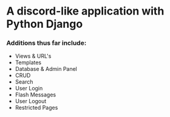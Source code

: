 # A discord-like application with Python Django

### Additions thus far include:
* Views & URL's
* Templates
* Database & Admin Panel 
* CRUD
* Search
* User Login
* Flash Messages
* User Logout
* Restricted Pages
